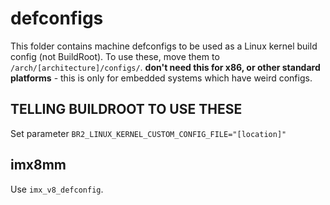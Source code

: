 # defconfigs
This folder contains machine defconfigs to be used as a Linux kernel build config (not BuildRoot). To use these, move them to `/arch/[architecture]/configs/`. **don't need this for x86, or other standard platforms** - this is only for embedded systems which have weird configs.

## TELLING BUILDROOT TO USE THESE

Set parameter `BR2_LINUX_KERNEL_CUSTOM_CONFIG_FILE="[location]"`

## imx8mm

Use `imx_v8_defconfig`.
